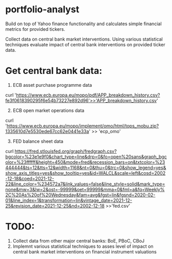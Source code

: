 # portfolio-analyst
Build on top of Yahoo finance functionality and calculates simple financial metrics for provided tickers.

Collect data on central bank market interventions. Using various statistical techniques evaluate impact of central bank interventions on provided ticker data.

# Get central bank data:
1. ECB asset purchase programme data

curl 'https://www.ecb.europa.eu/mopo/pdf/APP_breakdown_history.csv?fe3f0618390295f6e54b73227e892d96'>>'APP_breakdown_history.csv'

2. ECB open market operations data

curl 'https://www.ecb.europa.eu/mopo/implement/omo/html/tops_mobu.zip?1335610d7e5530ede67cc62e0441e33a' >> 'ecp_omo'

3. FED balance sheet data

curl https://fred.stlouisfed.org/graph/fredgraph.csv?bgcolor=%23e1e9f0&chart_type=line&drp=0&fo=open%20sans&graph_bgcolor=%23ffffff&height=450&mode=fred&recession_bars=on&txtcolor=%23444444&ts=12&tts=12&width=1168&nt=0&thu=0&trc=0&show_legend=yes&show_axis_titles=yes&show_tooltip=yes&id=WALCL&scale=left&cosd=2002-12-18&coed=2021-12-22&line_color=%234572a7&link_values=false&line_style=solid&mark_type=none&mw=3&lw=2&ost=-99999&oet=99999&mma=0&fml=a&fq=Weekly%2C%20As%20of%20Wednesday&fam=avg&fgst=lin&fgsnd=2020-02-01&line_index=1&transformation=lin&vintage_date=2021-12-25&revision_date=2021-12-25&nd=2002-12-18 >>'fed.csv'

# TODO:
1. Collect data from other major central banks: BoE, PBoC, CBoJ
2. Implemnt various statistical techniques to asses level of impact on central bank market interventions on financial instrument valuations
